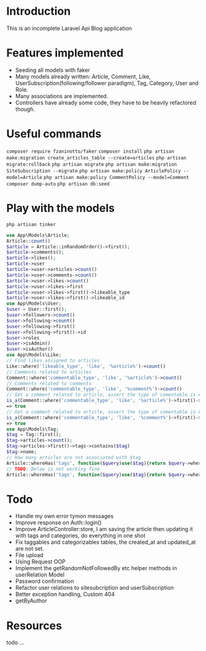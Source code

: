 # Introduction
This is an incomplete Laravel Api Blog application

# Features implemented
- Seeding all models with faker
- Many models already written: Article, Comment, Like, UserSubscription(following/follower paradigm), Tag, Category, User and Role.
- Many associations are implemented.
- Controllers have already some code, they have to be heavily refactored though.

# Useful commands

`composer require fzaninotto/faker`
`composer install`
`php artisan make:migration create_articles_table --create=articles`
`php artisan migrate:rollback`
`php artisan migrate`
`php artisan make:migration SiteSubscription --migrate`
`php artisan make:policy ArticlePolicy --model=Article`
`php artisan make:policy CommentPolicy --model=Comment`
`composer dump-auto`
`php artisan db:seed`
# Play with the models
`php artisan tinker`
```php
use App\Models\Article;
Article::count()
$article = Article::inRandomOrder()->first();
$article->comments();
$article->likes();
$article->user
$article->user->articles->count()
$article->user->comments->count()
$article->user->likes->count()
$article->user->likes->first
$article->user->likes->first()->likeable_type
$article->user->likes->first()->likeable_id
use App\Models\User;
$user = User::first();
$user->followers->count()
$user->following->count()
$user->following->first()
$user->following->first()->id
$user->roles
$user->isAdmin()
$user->isAuthor()
use App\Models\Like;
// Find likes assigned to articles
Like::where('likeable_type', 'like', '%article%')->count()
// Comments related to articles
Comment::where('commentable_type', 'like', '%article%')->count()
// Comments related to comments
Comment::where('commentable_type', 'like', '%comment%')->count()
// Get a comment related to article, assert the type of comentable is Article
is_a(Comment::where('commentable_type', 'like', '%article%')->first()->commentable, Article::class)
=> true
// Get a comment related to article, assert the type of comentable is Comment
is_a(Comment::where('commentable_type', 'like', '%comment%')->first()->commentable, Comment::class)
=> true
use App\Models\Tag;
$tag = Tag::first();
$tag->articles->count();
$tag->articles->first()->tags->contains($tag)
$tag->name;
// How many articles are not associated with $tag
Article::whereHas('tags', function($query)use($tag){return $query->where('tags.name', '!=', $tag->name);})->count()
// TODO: Below is not working fine
Article::whereHas('tags', function($query)use($tag){return $query->where('tags.name', '!=', $tag->name);})->first()->tags->contains($tag)
```

# Todo
- Handle my own error tymon messages
- Improve response on Auth::login()
- Improve ArticleController:store, I am saving the article then updating it with tags and categories, do everything in one shot
- Fix taggables and categorizables tables, the created_at and updated_at
are not set.
- File upload
- Using Request OOP
- Implement the getRandomNotFollowedBy etc helper methods in userRelation Model
- Password confirmation
- Refactor user relations to sitesubcription and userSubscription
- Better exception handling, Custom 404
- getByAuthor

# Resources
todo ...
